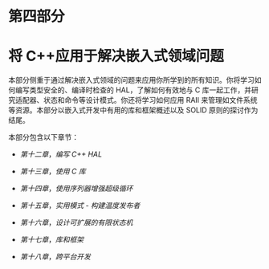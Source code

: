 # 第四部分

# 将 C++应用于解决嵌入式领域问题

本部分侧重于通过解决嵌入式领域的问题来应用你所学到的所有知识。你将学习如何编写类型安全的、编译时检查的 HAL，了解如何有效地与 C 库一起工作，并研究适配器、状态和命令等设计模式。你还将学习如何应用 RAII 来管理如文件系统等资源。本部分以嵌入式开发中有用的库和框架概述以及 SOLID 原则的探讨作为结尾。

本部分包含以下章节：

+   *第十二章*，*编写 C++ HAL*

+   *第十三章*，*使用 C 库*

+   *第十四章*，*使用序列器增强超级循环*

+   *第十五章*，*实用模式 - 构建温度发布者*

+   *第十六章*，*设计可扩展的有限状态机*

+   *第十七章*，*库和框架*

+   *第十八章*，*跨平台开发*
